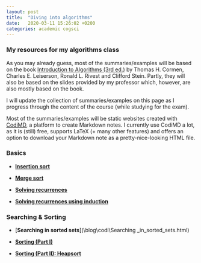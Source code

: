 ```yaml
---
layout: post
title:  "Diving into algorithms"
date:   2020-03-11 15:26:02 +0200
categories: academic cogsci
---
```

### My resources for my algorithms class

As you may already guess, most of the summaries/examples will be based on the book [Introduction to Algorithms (3rd ed.)](https://mitpress.mit.edu/books/introduction-algorithms-third-edition) by Thomas H. Cormen, Charles E. Leiserson, Ronald L. Rivest and Clifford Stein. Partly, they will also be based on the slides provided by my professor which, however, are also mostly based on the book.

I will update the collection of summaries/examples on this page as I progress through the content of the course (while studying for the exam).

Most of the summaries/examples will be static websites created with [CodiMD](https://md.kif.rocks/), a platform to create Markdown notes.
I currently use CodiMD a lot, as it is (still) free, supports LaTeX (+ many other features) and offers an option to download your Markdown note as a pretty-nice-looking HTML file.

### Basics

+ [**Insertion sort**](\blog\codi\InsertionSort.html)

+ [**Merge sort**](\blog\codi\MergeSort.html)

+ [**Solving recurrences**](\blog\codi\Recurrences.html)

+ [**Solving recurrences using induction**](\blog\codi\Recurrences_induction.html)

### Searching & Sorting

+ [**Searching in sorted sets**](\blog\codi\Searching _in_sorted_sets.html)

+ [**Sorting (Part I)**](\blog\codi\Sorting_Part_I.html)

+ [**Sorting (Part II): Heapsort**](\blog\codi\Sorting_Part_II.html)
